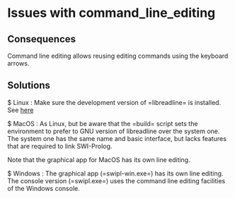 # Issues with command_line_editing

## Consequences

Command line editing allows reusing editing commands using the keyboard arrows.

## Solutions

  $ Linux :
  Make sure the development version of =libreadline= is installed.  See
  [here](</build/issues/RebuildAfterDevLib.md>)

  $ MacOS :
  As Linux, but be aware that the =build= script sets the environment to
  prefer to GNU version of libreadline over the system one.  The system
  one has the same name and basic interface, but lacks features that are
  required to link SWI-Prolog.

  Note that the graphical app for MacOS has its own line editing.

  $ Windows :
  The graphical app (=swipl-win.exe=) has its own line editing.  The console 
  version (=swipl.exe=) uses the command line editing facilities of the Windows
  console.
